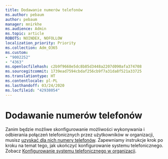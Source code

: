 ```yaml
---
title: Dodawanie numerów telefonów
ms.author: pebaum
author: pebaum
manager: mnirkhe
ms.audience: Admin
ms.topic: article
ROBOTS: NOINDEX, NOFOLLOW
localization_priority: Priority
ms.collection: Adm_O365
ms.custom:
- "9002252"
- "4363"
ms.openlocfilehash: c2b9f9668e5dc8b85d3448a2207d090afa374708
ms.sourcegitcommit: 1739ead7594cbdaf256cb9f7a31da8f521a33725
ms.translationtype: HT
ms.contentlocale: pl-PL
ms.lasthandoff: 03/24/2020
ms.locfileid: "42938054"
---
```

# <a name="add-phone-number"></a>Dodawanie numerów telefonów

Zanim będzie możliwe skonfigurowanie możliwości wykonywania i odbierania połączeń telefonicznych przez użytkowników w organizacji, musisz [uzyskać dla nich numery telefonów](https://docs.microsoft.com/MicrosoftTeams/phone-number-calling-plans/port-order-overview). Zapewniamy instrukcje krok po kroku na temat tego, jak ukończyć konfigurowanie systemu telefonicznego. Zobacz [Konfigurowanie systemu telefonicznego w organizacji](https://docs.microsoft.com/MicrosoftTeams/phone-number-calling-plans/port-order-overview). 
